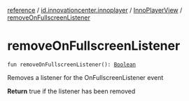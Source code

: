 [reference](../../index.md) / [id.innovationcenter.innoplayer](../index.md) / [InnoPlayerView](index.md) / [removeOnFullscreenListener](./remove-on-fullscreen-listener.md)

# removeOnFullscreenListener

`fun removeOnFullscreenListener(): `[`Boolean`](https://kotlinlang.org/api/latest/jvm/stdlib/kotlin/-boolean/index.html)

Removes a listener for the OnFullscreenListener event

**Return**
true if the listener has been removed

